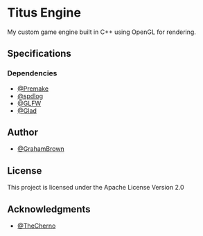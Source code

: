 # Titus Engine

My custom game engine built in C++ using OpenGL for rendering.

## Specifications

### Dependencies
* [@Premake](https://github.com/premake/premake-core)
* [@spdlog](https://github.com/gabime/spdlog)
* [@GLFW](https://github.com/glfw/glfw)
* [@Glad](https://glad.dav1d.de/)

## Author

* [@GrahamBrown](https://www.linkedin.com/in/gmbrown224/)

## License

This project is licensed under the Apache License Version 2.0

## Acknowledgments

* [@TheCherno](https://www.linkedin.com/in/yan-chernikov/?originalSubdomain=au)